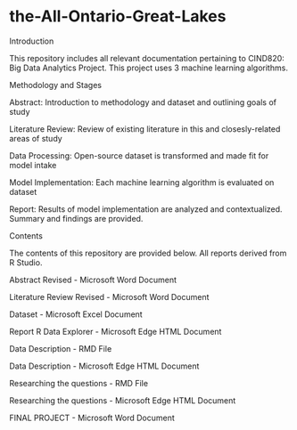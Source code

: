 # the-All-Ontario-Great-Lakes
Introduction

This repository includes all relevant documentation pertaining to CIND820: Big Data Analytics Project. This project uses 3 machine learning algorithms. 

Methodology and Stages

Abstract: Introduction to methodology and dataset and outlining goals of study

Literature Review: Review of existing literature in this and closesly-related areas of study

Data Processing: Open-source dataset is transformed and made fit for model intake

Model Implementation: Each machine learning algorithm is evaluated on dataset

Report: Results of model implementation are analyzed and contextualized. Summary and findings are provided.

Contents

The contents of this repository are provided below. All reports derived from R Studio.

Abstract Revised - Microsoft Word Document

Literature Review Revised - Microsoft Word Document

Dataset - Microsoft Excel Document

Report R Data Explorer - Microsoft Edge HTML Document

Data Description - RMD File

Data Description - Microsoft Edge HTML Document

Researching the questions - RMD File

Researching the questions - Microsoft Edge HTML Document

FINAL PROJECT - Microsoft Word Document
